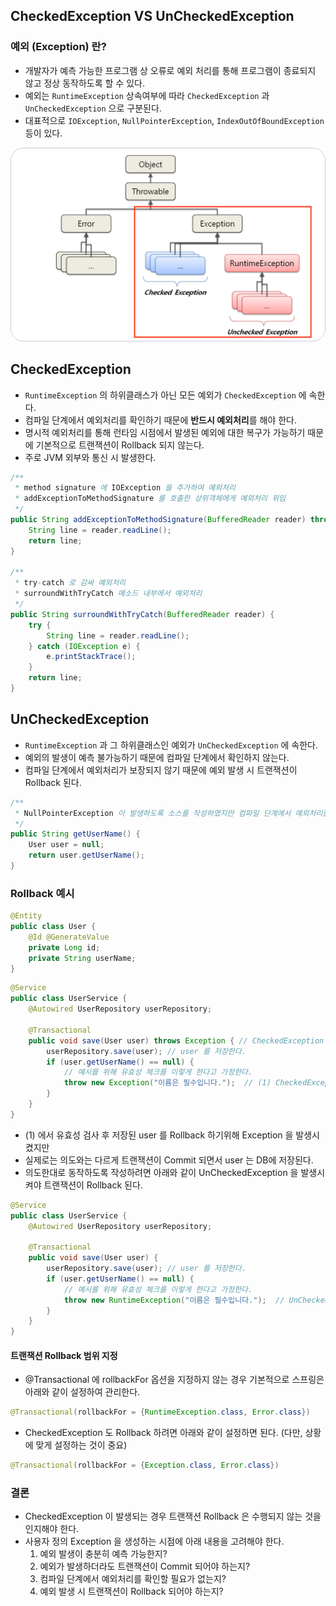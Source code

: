 ## CheckedException VS UnCheckedException

### 예외 (Exception) 란?
- 개발자가 예측 가능한 프로그램 상 오류로 예외 처리를 통해 프로그램이 종료되지 않고 정상 동작하도록 할 수 있다.
- 예외는 `RuntimeException` 상속여부에 따라 `CheckedException` 과 `UnCheckedException` 으로 구분된다.
- 대표적으로 `IOException`, `NullPointerException`, `IndexOutOfBoundException` 등이 있다.

![Exception](exception.png)


## CheckedException
- `RuntimeException` 의 하위클래스가 아닌 모든 예외가 `CheckedException` 에 속한다.
- 컴파일 단계에서 예외처리를 확인하기 때문에 **반드시 예외처리**를 해야 한다.
- 명시적 예외처리를 통해 런타임 시점에서 발생된 예외에 대한 복구가 가능하기 때문에 기본적으로 트랜잭션이 Rollback 되지 않는다. 
- 주로 JVM 외부와 통신 시 발생한다. 
```java
/**
 * method signature 에 IOException 을 추가하여 예외처리
 * addExceptionToMethodSignature 를 호출한 상위객체에게 예외처리 위임
 */
public String addExceptionToMethodSignature(BufferedReader reader) throws IOException {
    String line = reader.readLine();
    return line;
}

/**
 * try-catch 로 감싸 예외처리
 * surroundWithTryCatch 메소드 내부에서 예외처리
 */
public String surroundWithTryCatch(BufferedReader reader) {
    try {
        String line = reader.readLine();
    } catch (IOException e) {
        e.printStackTrace();
    }
    return line;
}
```

## UnCheckedException
- `RuntimeException` 과 그 하위클래스인 예외가 `UnCheckedException` 에 속한다.
- 예외의 발생이 예측 불가능하기 때문에 컴파일 단계에서 확인하지 않는다.
- 컴파일 단계에서 예외처리가 보장되지 않기 때문에 예외 발생 시 트랜잭션이 Rollback 된다. 
```java
/**
 * NullPointerException 이 발생하도록 소스를 작성하였지만 컴파일 단계에서 예외처리를 강제하지 않음
 */
public String getUserName() {
    User user = null;
    return user.getUserName();
}
```
### Rollback 예시
```java
@Entity
public class User {
    @Id @GenerateValue
    private Long id;
    private String userName;
}
```

```java
@Service
public class UserService {
    @Autowired UserRepository userRepository;
    
    @Transactional
    public void save(User user) throws Exception { // CheckedException 발생으로 명시적인 예외처리 작성
        userRepository.save(user); // user 를 저장한다.
        if (user.getUserName() == null) {
            // 예시를 위해 유효성 체크를 이렇게 한다고 가정한다.
            throw new Exception("이름은 필수입니다.");  // (1) CheckedException 발생
        }
    }
}    
```
- (1) 에서 유효성 검사 후 저장된 user 를 Rollback 하기위해 Exception 을 발생시켰지만
- 실제로는 의도와는 다르게 트랜잭션이 Commit 되면서 user 는 DB에 저장된다.
- 의도한대로 동작하도록 작성하려면 아래와 같이 UnCheckedException 을 발생시켜야 트랜잭션이 Rollback 된다.

```java
@Service
public class UserService {
    @Autowired UserRepository userRepository;
    
    @Transactional
    public void save(User user) {
        userRepository.save(user); // user 를 저장한다.
        if (user.getUserName() == null) {
            // 예시를 위해 유효성 체크를 이렇게 한다고 가정한다.
            throw new RuntimeException("이름은 필수입니다.");  // UnCheckedException 발생
        }
    }
}    
```

#### 트랜잭션 Rollback 범위 지정
- @Transactional 에 rollbackFor 옵션을 지정하지 않는 경우 기본적으로 스프링은 아래와 같이 설정하여 관리한다.
```java
@Transactional(rollbackFor = {RuntimeException.class, Error.class})
```
- CheckedException 도 Rollback 하려면 아래와 같이 설정하면 된다. (다만, 상황에 맞게 설정하는 것이 중요)  
```java
@Transactional(rollbackFor = {Exception.class, Error.class})
```



### 결론
- CheckedException 이 발생되는 경우 트랜잭션 Rollback 은 수행되지 않는 것을 인지해야 한다.
- 사용자 정의 Exception 을 생성하는 시점에 아래 내용을 고려해야 한다. 
  1. 예외 발생이 충분히 예측 가능한지?
  2. 예외가 발생하더라도 트랜잭션이 Commit 되어야 하는지?
  3. 컴파일 단계에서 예외처리를 확인할 필요가 없는지?
  4. 예외 발생 시 트랜잭션이 Rollback 되어야 하는지?

